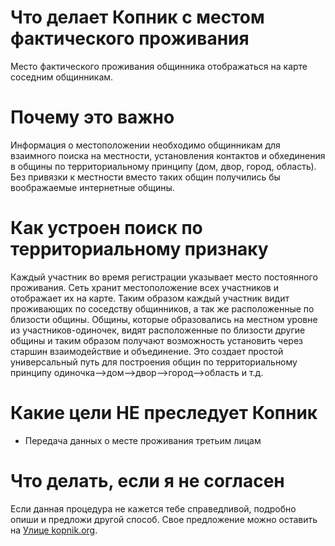 # Что делает Копник с местом фактического проживания

Место фактического проживания общинника отображаться на карте соседним общинникам.

# Почему это важно

Информация о местоположении необходимо общинникам для взаимного поиска на местности, установления контактов и обхединения в общины по территориальному принципу (дом, двор, город, область). Без привязки к местности вместо таких общин получились бы воображаемые интернетные общины.

# Как устроен поиск по территориальному признаку

Каждый участник во время регистрации указывает место постоянного проживания. Сеть хранит местоположение всех участников и отображает их на карте. Таким образом каждый участник видит проживающих по соседству общинников, а так же расположенные по близости общины. Общины, которые образовались на местном уровне из участников-одиночек, видят расположенные по близости другие общины и таким образом получают возможность установить через старшин взаимодействие и объединение. Это создает простой универсальный путь для построения общин по территориальному принципу одиночка-->дом-->двор-->город-->область и т.д.

# Какие цели НЕ преследует Копник

 - Передача данных о месте проживания третьим лицам

# Что делать, если я не согласен

Если данная процедура не кажется тебе справедливой, подробно опиши и предложи другой способ. Свое предложение можно оставить на [Улице kopnik.org](https://vk.me/join/gPg9/g6wjgknBe034BdDdOdcjvU1MtJKZ7o=).
